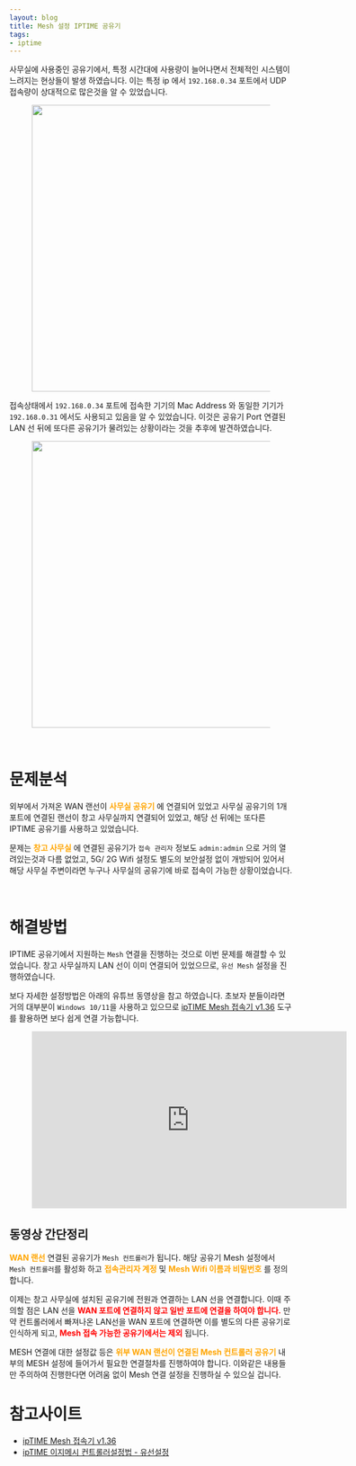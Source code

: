 ```yaml
---
layout: blog
title: Mesh 설정 IPTIME 공유기
tags:
- iptime
---
```


사무실에 사용중인 공유기에서, 특정 시간대에 사용량이 늘어나면서 전체적인 시스템이 느려지는 현상들이 발생 하였습니다. 이는 특정 ip 에서 `192.168.0.34` 포트에서 UDP 접속량이 상대적으로 많은것을 알 수 있었습니다.

<figure class="align-center">
  <p style="text-align: center">
  <img width="510px" src="{{site.baseurl}}/assets/linux/iptime_traffic.gif">
  </p>
</figure>

접속상태에서 `192.168.0.34` 포트에 접속한 기기의 Mac Address 와 동일한 기기가 `192.168.0.31` 에서도 사용되고 있음을 알 수 있었습니다. 이것은 공유기 Port 연결된 LAN 선 뒤에 또다른 공유기가 물려있는 상황이라는 것을 추후에 발견하였습니다.

<figure class="align-center">
  <p style="text-align: center">
  <img width="510px" src="{{site.baseurl}}/assets/linux/iptime_ip.gif">
  </p>
</figure>

<br/>

# 문제분석
외부에서 가져온 WAN 랜선이 **<span style="color:orange">사무실 공유기</span>** 에 연결되어 있었고 사무실 공유기의 1개 포트에 연결된 랜선이 창고 사무실까지 연결되어 있었고, 해당 선 뒤에는 또다른 IPTIME 공유기를 사용하고 있었습니다.

문제는 **<span style="color:orange">창고 사무실</span>** 에 연결된 공유기가 `접속 관리자` 정보도 `admin:admin` 으로 거의 열려있는것과 다름 없었고, 5G/ 2G Wifi 설정도 별도의 보안설정 없이 개방되어 있어서 해당 사무실 주변이라면 누구나  사무실의 공유기에 바로 접속이 가능한 상황이었습니다. 

<br/>

# 해결방법
IPTIME 공유기에서 지원하는 `Mesh` 연결을 진행하는 것으로 이번 문제를 해결할 수 있었습니다. 창고 사무실까지 LAN 선이 이미 연결되어 있었으므로, `유선 Mesh` 설정을 진행하였습니다.

보다 자세한 설정방법은 아래의 유튜브 동영상을 참고 하였습니다. 초보자 분들이라면 거의 대부분이 `Windows 10/11`을 사용하고 있으므로 [ipTIME Mesh 접속기 v1.36](https://iptime.com/iptime/?page_id=126&uid=20609&mod=document) 도구를 활용하면 보다 쉽게 연결 가능합니다.

<figure class="align-center">
  <iframe width="560" height="315" 
  src="https://www.youtube.com/embed/_pKKd0X7vN0?si=y44L-LrVW7QtcwQq" 
  title="YouTube video player" frameborder="0" 
  allow="accelerometer; autoplay; clipboard-write; encrypted-media; gyroscope; picture-in-picture; web-share" referrerpolicy="strict-origin-when-cross-origin">
  </iframe>
</figure>

## 동영상 간단정리
**<span style="color:orange">WAN 랜선</span>** 연결된 공유기가 `Mesh 컨트롤러`가 됩니다. 해당 공유기 Mesh 설정에서 `Mesh 컨트롤러`를 활성화 하고 **<span style="color:orange">접속관리자 계정</span>** 및 **<span style="color:orange">Mesh Wifi 이름과 비밀번호</span>** 를 정의 합니다.

이제는 창고 사무실에 설치된 공유기에 전원과 연결하는 LAN 선을 연결합니다. 이때 주의할 점은 LAN 선을 **<span style="color:red">WAN 포트에 연결하지 않고 일반 포트에 연결을 하여야 합니다.<span>** 만약 컨트롤러에서 빠져나온 LAN선을 WAN 포트에 연결하면 이를 별도의 다른 공유기로 인식하게 되고, **<span style="color:red">Mesh 접속 가능한 공유기에서는 제외</span>** 됩니다.

MESH 연결에 대한 설정값 등은 **<span style="color:orange">위부 WAN 랜선이 연결된 Mesh 컨트롤러 공유기</span>** 내부의 MESH 설정에 들어가서 필요한 연결절차를 진행하여야 합니다. 이와같은 내용들만 주의하여 진행한다면 어려움 없이 Mesh 연결 설정을 진행하실 수 있으실 겁니다.

# 참고사이트
- [ipTIME Mesh 접속기 v1.36](https://iptime.com/iptime/?page_id=126&uid=20609&mod=document)
- [ipTIME 이지메시 컨트롤러설정법 - 유선설정](https://www.youtube.com/watch?v=_pKKd0X7vN0)